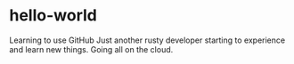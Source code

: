 # hello-world
Learning to use GitHub
Just another rusty developer starting to experience and learn new things. Going all on the cloud.

